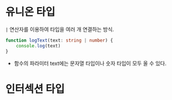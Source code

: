 # 유니온 타입 

`|` 연산자를 이용하여 타입을 여러 개 연결하는 방식.

```ts
function logText(text: string | number) {
    console.log(text)
}
```

- 함수의 파라미터 text에는 문자열 타입이나 숫자 타입이 모두 올 수 있다.

# 인터섹션 타입
